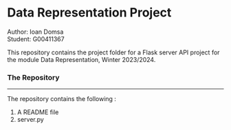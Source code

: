 # Data Representation Project

Author: Ioan Domsa  
Student: G00411367  

This repository contains the project folder for a Flask server API project for the module Data Representation, Winter 2023/2024.

### The Repository
***
The repository contains the following :
1. A README file    
2. server.py
